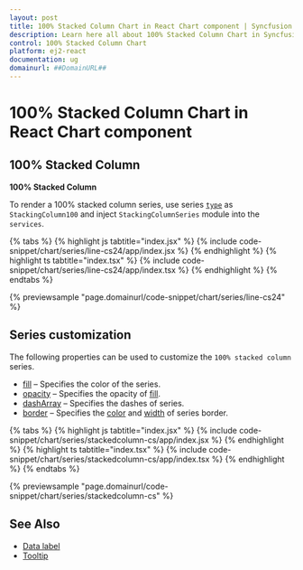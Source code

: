 ```yaml
---
layout: post
title: 100% Stacked Column Chart in React Chart component | Syncfusion
description: Learn here all about 100% Stacked Column Chart in Syncfusion React Chart component of Syncfusion Essential JS 2 and more.
control: 100% Stacked Column Chart 
platform: ej2-react
documentation: ug
domainurl: ##DomainURL##
---
```

# 100% Stacked Column Chart in React Chart component

## 100% Stacked Column

**100% Stacked Column**

To render a 100% stacked column series, use series [`type`](https://ej2.syncfusion.com/react/documentation/api/chart/series/#type) as `StackingColumn100` and inject `StackingColumnSeries` module into the `services`.

{% tabs %}
{% highlight js tabtitle="index.jsx" %}
{% include code-snippet/chart/series/line-cs24/app/index.jsx %}
{% endhighlight %}
{% highlight ts tabtitle="index.tsx" %}
{% include code-snippet/chart/series/line-cs24/app/index.tsx %}
{% endhighlight %}
{% endtabs %}

 {% previewsample "page.domainurl/code-snippet/chart/series/line-cs24" %}

## Series customization

The following properties can be used to customize the `100% stacked column` series.

* [fill](https://ej2.syncfusion.com/react/documentation/api/chart/seriesModel/#fill) – Specifies the color of the series.
* [opacity](https://ej2.syncfusion.com/react/documentation/api/chart/seriesModel/#opacity) – Specifies the opacity of [fill](https://ej2.syncfusion.com/react/documentation/api/chart/seriesModel/#fill).
* [dashArray](https://ej2.syncfusion.com/react/documentation/api/chart/seriesModel/#dasharray) – Specifies the dashes of series.
* [border](https://ej2.syncfusion.com/react/documentation/api/chart/borderModel/#properties) – Specifies the [color](https://ej2.syncfusion.com/react/documentation/api/chart/borderModel/#color) and [width](https://ej2.syncfusion.com/react/documentation/api/chart/borderModel/#width) of series border.

{% tabs %}
{% highlight js tabtitle="index.jsx" %}
{% include code-snippet/chart/series/stackedcolumn-cs/app/index.jsx %}
{% endhighlight %}
{% highlight ts tabtitle="index.tsx" %}
{% include code-snippet/chart/series/stackedcolumn-cs/app/index.tsx %}
{% endhighlight %}
{% endtabs %}

 {% previewsample "page.domainurl/code-snippet/chart/series/stackedcolumn-cs" %}

## See Also

* [Data label](./data-labels/)
* [Tooltip](./tool-tip/)
